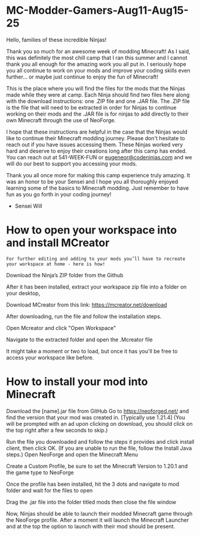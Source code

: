 # MC-Modder-Gamers-Aug11-Aug15-25
Hello, families of these incredible Ninjas!

Thank you so much for an awesome week of modding Minecraft! As I said, this was definitely the most chill camp that I ran this summer and I cannot thank you all enough for the 
amazing work you all put in. I seriously hope you all continue to work on your mods and improve your coding skills even further... or maybe just continue
to enjoy the fun of Minecraft!

This is the place where you will find the files for the mods that the Ninjas made while they were at camp. Each Ninja should find two files here along with the download instructions: one .ZIP file and one .JAR file. The .ZIP file is the file that will need to be extracted in order for Ninjas to continue working on their mods and the .JAR file is for ninjas to add directly to their own Minecraft through the use of NeoForge. 

I hope that these instructions are helpful in the case that the Ninjas would like to continue their Minecraft modding journey. Please don't hesitate to reach out if you have issues accessing them. These Ninjas worked very hard and deserve to enjoy their creations long after this camp has ended. You can reach out at 541-WEEK-FUN or eugeneor@codeninjas.com and we will do our best to support you accessing your mods.

Thank you all once more for making this camp experience truly amazing. It was an honor to be your Sensei and I hope you all thoroughly enjoyed learning some of the basics to Minecraft 
modding. Just remember to have fun as you go forth in your coding journey!

- Sensei Will


# How to open your workspace into and install MCreator
	For further editing and adding to your mods you’ll have to recreate your workspace at home - here is how!
Download the Ninja’s ZIP folder from the Github

After it has been installed, extract your workspace zip file into a folder on your desktop, 

 Download MCreator from this link: https://mcreator.net/download
 
 After downloading, run the file and follow the installation steps.
 
Open Mcreator and click "Open Workspace"

Navigate to the extracted folder and open the .Mcreator file
	
 It might take a moment or two to load, but once it has you'll be free to access your workspace like before.
 
# How to install your mod into Minecraft
Download the [name].jar file from GitHub
Go to https://neoforged.net/ and find the version that your mod was created in. [Typically use 1.21.4] (You will be prompted with an ad upon clicking on download, you should click on the top right after a few seconds to skip.)

 Run the file you downloaded and follow the steps it provides and click install client, then click OK. (If you are unable to run the file, follow the Install Java steps.)
Open NeoForge and open the Minecraft Menu

Create a Custom Profile, be sure to set the Minecraft Version to 1.20.1 and the game type to NeoForge

Once the profile has been installed, hit the 3 dots and navigate to mod folder and wait for the files to open

Drag the .jar file into the folder titled mods then close the file window

Now, Ninjas should be able to launch their modded Minecraft game through the NeoForge profile. After a moment it will launch the Minecraft Launcher and at the top the option to launch with their mod should be present. 
